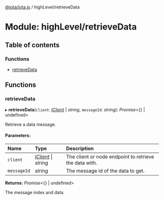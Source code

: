 [@iota/iota.js](../README.md) / highLevel/retrieveData

# Module: highLevel/retrieveData

## Table of contents

### Functions

- [retrieveData](highlevel_retrievedata.md#retrievedata)

## Functions

### retrieveData

▸ **retrieveData**(`client`: [*IClient*](../interfaces/models_iclient.iclient.md) \| *string*, `messageId`: *string*): *Promise*<{} \| undefined\>

Retrieve a data message.

#### Parameters:

| Name | Type | Description |
| :------ | :------ | :------ |
| `client` | [*IClient*](../interfaces/models_iclient.iclient.md) \| *string* | The client or node endpoint to retrieve the data with. |
| `messageId` | *string* | The message id of the data to get. |

**Returns:** *Promise*<{} \| undefined\>

The message index and data.
